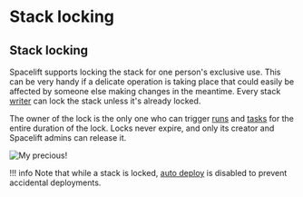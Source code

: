# Stack locking

## Stack locking

Spacelift supports locking the stack for one person's exclusive use. This can be very handy if a delicate operation is taking place that could easily be affected by someone else making changes in the meantime. Every stack [writer](../policy/stack-access-policy.md#readers-and-writers) can lock the stack unless it's already locked.

The owner of the lock is the only one who can trigger [runs](../run/) and [tasks](../run/task.md) for the entire duration of the lock. Locks never expire, and only its creator and Spacelift admins can release it.

![My precious!](../../assets/screenshots/Runs_·_End-to-end_testing_and_Redirecting_to_OAuth_provider___.png)

!!! info
    Note that while a stack is locked, [auto deploy](stack-settings.md#autodeploy) is disabled to prevent accidental deployments.
